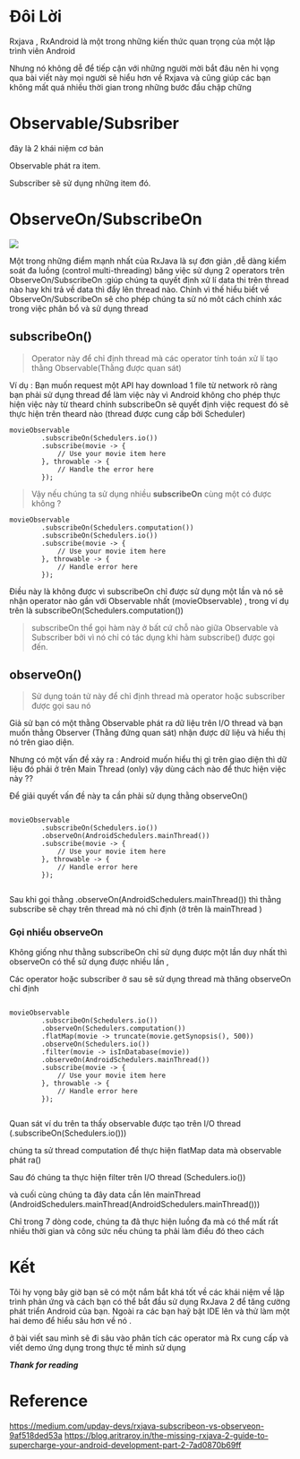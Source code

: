 # Đôi Lời
Rxjava , RxAndroid là một trong những kiến thức quan trọng của một lập trình viên Android 

Nhưng nó không dễ  để tiếp cận với những người mời bắt đâu  nên hi vọng qua  bài viết này mọi người sẽ hiểu hơn về Rxjava 
và cũng giúp các bạn không mất quá nhiều thời gian trong những bước đầu chập chững  

# Observable/Subsriber
đây là 2 khái niệm cơ bản 

Observable phát ra item.

Subscriber sẽ sử dụng những item đó.

# ObserveOn/SubscribeOn

<img class="progressiveMedia-image js-progressiveMedia-image" data-src="https://cdn-images-1.medium.com/max/800/1*bCWxHKDkrI4QlBtZMOfpzA.png" src="https://cdn-images-1.medium.com/max/800/1*bCWxHKDkrI4QlBtZMOfpzA.png">

Một trong những điểm mạnh nhất của RxJava là sự đơn giản ,dễ dàng kiểm soát đa luồng  (control multi-threading) băng việc sử dụng 2 operators trên 
ObserveOn/SubscribeOn :giúp chúng ta  quyết  định xử lí data thi trên thread nào hay khi trả về data thì đẩy lên thread nào.
Chính vì thế hiểu biết về ObserveOn/SubscribeOn sẽ cho phép chúng ta sử nó môt cách chính xác trong việc phân bổ và sử dụng thread

## subscribeOn()
> Operator này để chỉ định thread  mà các operator tính toán xử lí tạo thằng Observable(Thằng được quan sát)

 
 Ví dụ : Bạn muốn request một API hay download 1 file từ  network rõ ràng bạn phải sử dụng thread để làm việc này vì Android không cho phép thực hiện việc này từ theard chính 
 subscribeOn sẽ quyết định việc request đó sẽ thực hiện trên  theard nào (thread được cung cấp bởi Scheduler)
```
movieObservable
        .subscribeOn(Schedulers.io())
        .subscribe(movie -> {
            // Use your movie item here
        }, throwable -> {
            // Handle the error here
        });
```

> Vậy nếu chúng ta sử dụng nhiều **subscribeOn**  cùng một có được không  ?

```
movieObservable
        .subscribeOn(Schedulers.computation())
        .subscribeOn(Schedulers.io())
        .subscribe(movie -> {
            // Use your movie item here
        }, throwable -> {
            // Handle error here
        });

```

Điều này là không được vì subscribeOn chỉ được sử dụng một lần và nó sẽ nhận operator nào gần với Observable nhất (movieObservable) , trong ví dụ trên là  subscribeOn(Schedulers.computation()) 

> subscribeOn thể gọi hàm này ở bất cứ chỗ nào giữa Observable và Subscriber bởi vì nó chỉ có tác dụng khi hàm subscribe() được gọi đến.


## observeOn()
 >  Sử dụng toán tử này để chỉ định thread mà  operator hoặc subscriber được gọi sau nó 
 
 
 Giả sử bạn có một thằng Observable phát ra dữ liệu trên I/O thread và bạn muốn thằng  Observer (Thằng đứng quan sát) nhận được dữ liệu và hiểu thị nó trên giao diện.
 
 Nhưng có một vấn đề xảy ra : Android muốn hiểu thị gì trên giao diện thì dữ liệu đó phải ở trên Main Thread (only)  vậy dùng cách nào để thưc hiện việc này ?? 
 
 Để giải quyết vấn đề này ta cần phải sử dụng thằng observeOn() 
 
```

movieObservable
        .subscribeOn(Schedulers.io())
        .observeOn(AndroidSchedulers.mainThread())
        .subscribe(movie -> {
            // Use your movie item here
        }, throwable -> {
            // Handle error here
        });
        
```

Sau khi gọi thằng .observeOn(AndroidSchedulers.mainThread()) thì thằng subscribe sẽ chạy trên thread mà nó chỉ định (ở trên là mainThread )

### Gọi nhiều observeOn

Không giống như thằng subscribeOn chỉ sử dụng được một lần duy nhất thì observeOn có thể sử dụng được nhiều lần ,

Các  operator hoặc subscriber ở sau sẽ sử dụng thread mà thăng observeOn chỉ định 

```

movieObservable
        .subscribeOn(Schedulers.io())
        .observeOn(Schedulers.computation())
        .flatMap(movie -> truncate(movie.getSynopsis(), 500))
        .observeOn(Schedulers.io())
        .filter(movie -> isInDatabase(movie))
        .observeOn(AndroidSchedulers.mainThread())
        .subscribe(movie -> {
            // Use your movie item here
        }, throwable -> {
            // Handle error here
        });
        
```
 
Quan sát ví du trên ta thấy observable  được tạo trên  I/O thread  (.subscribeOn(Schedulers.io()))

  chúng ta sử thread  computation để thực hiện flatMap  data mà observable phát ra()
  
  Sau đó chúng ta thực hiện  filter trên  I/O thread (Schedulers.io())
  
  và cuối cùng chúng ta đây data cần lên mainThread (AndroidSchedulers.mainThread(AndroidSchedulers.mainThread()))
  
 Chỉ trong 7 dòng code, chúng ta đã thực hiện  luồng đa mà có thể mất rất nhiều thời gian và công sức nếu chúng ta phải làm điều đó theo cách
 
#  Kết
Tôi hy vọng bây giờ bạn sẽ có một nắm bắt khá tốt về các khái niệm về lập trình phản ứng và cách bạn có thể bắt đầu sử dụng RxJava 2 để tăng cường phát triển Android của bạn.
Ngoài ra các  bạn haỹ bật IDE lên và thử làm một hai demo để hiểu sâu hơn về nó .

ở bài viết sau mình sẽ đi sâu vào phân tích các operator mà Rx cung cấp và viết demo ứng dụng trong thực tế mình sử dụng 

***Thank for reading***
 # Reference
 https://medium.com/upday-devs/rxjava-subscribeon-vs-observeon-9af518ded53a
 https://blog.aritraroy.in/the-missing-rxjava-2-guide-to-supercharge-your-android-development-part-2-7ad0870b69ff